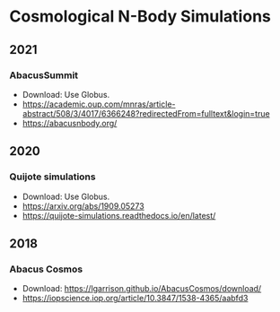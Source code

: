 # Cosmological N-Body Simulations
## 2021
### AbacusSummit
* Download: Use Globus.
* https://academic.oup.com/mnras/article-abstract/508/3/4017/6366248?redirectedFrom=fulltext&login=true  
* https://abacusnbody.org/

## 2020
### Quijote simulations
* Download: Use Globus.
* https://arxiv.org/abs/1909.05273
* https://quijote-simulations.readthedocs.io/en/latest/
  

## 2018
### Abacus Cosmos
* Download: https://lgarrison.github.io/AbacusCosmos/download/
* https://iopscience.iop.org/article/10.3847/1538-4365/aabfd3

#

